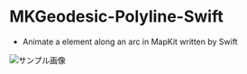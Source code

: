 # MKGeodesic-Polyline-Swift
- Animate a element along an arc in MapKit written by Swift

![サンプル画像](https://github.com/ohtacky/MKGeodesic-Polyline-Swift/raw/image/sample.gif)
